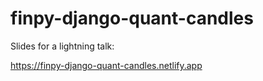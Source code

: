 # finpy-django-quant-candles 

Slides for a lightning talk:

https://finpy-django-quant-candles.netlify.app
